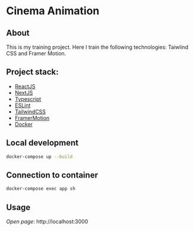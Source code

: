 # Cinema Animation

## About
This is my training project. Here I train the following technologies: Taiwlind CSS and Framer Motion.

## Project stack:
- [ReactJS](https://react.dev/)
- [NextJS](https://nextjs.org/)
- [Typescript](https://www.typescriptlang.org/)
- [ESLint](https://eslint.org/)
- [TailwindCSS](https://tailwindcss.com/)
- [FramerMotion](https://www.framer.com/motion/)
- [Docker](https://www.docker.com/)

## Local development
```sh
docker-compose up --build
``` 

## Connection to container
```sh
docker-compose exec app sh
```

## Usage
_Open page_: http://localhost:3000
